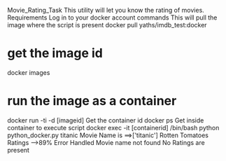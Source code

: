 Movie_Rating_Task
This utility will let you know the rating of movies.
Requirements Log in to your docker account
commands
This will pull the image where the script is present
docker pull yaths/imdb_test:docker
# get the image id
docker images
# run the image as a container
docker run -ti -d [imageid]
Get the container id
docker ps
Get inside container to execute script
docker exec -it [containerid] /bin/bash
python python_docker.py titanic
Movie Name is ==>['titanic']
Rotten Tomatoes Ratings -->89%
Error Handled
Movie name not found
No Ratings are present
